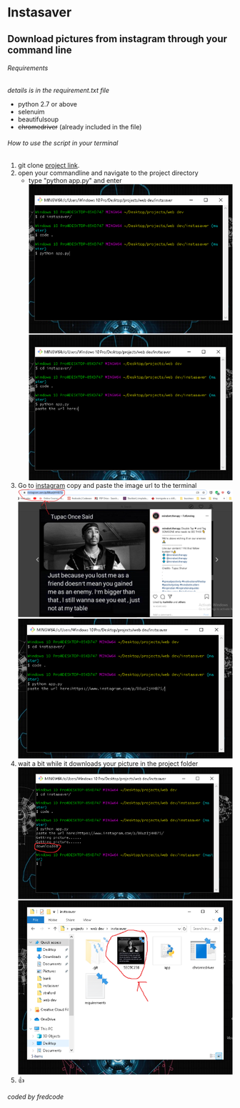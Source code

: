 # Instasaver
## Download pictures from instagram through your command line

###### Requirements
*details is in the requirement.txt file*
- python 2.7 or above
- selenuim
- beautifulsoup
- ~~chromedriver~~ (already included in the file)

###### How to use the script in your terminal 
1. git clone [project link](https://github.com/fredcodee/instasaver.git).
2. open your commandline and navigate to the project directory 
   - type "python app.py" and enter
![alt text](https://github.com/fredcodee/instasaver/blob/master/st1.png)
![alt text](https://github.com/fredcodee/instasaver/blob/master/st2.png)
3. Go to [instagram](https://instagram.com) copy and paste the image url to the terminal
![alt text](https://github.com/fredcodee/instasaver/blob/master/st3.png)
![alt text](https://github.com/fredcodee/instasaver/blob/master/st4.png)
4. wait a bit while it downloads your picture in the project folder
![alt text](https://github.com/fredcodee/instasaver/blob/master/st5.png)
![alt text](https://github.com/fredcodee/instasaver/blob/master/st6.png)
5. :+1:

*coded by fredcode*






